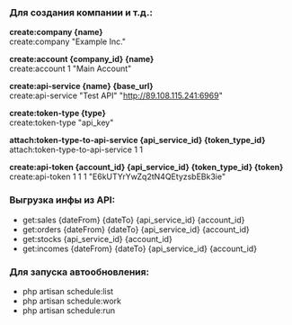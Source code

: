 ### Для создания компании и т.д.:

**create:company {name}** \
create:company "Example Inc."

**create:account {company_id} {name}** \
create:account 1 "Main Account"

**create:api-service {name} {base_url}** \
create:api-service "Test API" "http://89.108.115.241:6969"

**create:token-type {type}** \
create:token-type "api_key"

**attach:token-type-to-api-service {api_service_id} {token_type_id}** \
attach:token-type-to-api-service 1 1

**create:api-token {account_id} {api_service_id} {token_type_id} {token}** \
create:api-token 1 1 1 "E6kUTYrYwZq2tN4QEtyzsbEBk3ie"

### Выгрузка инфы из API:

- get:sales {dateFrom} {dateTo} {api_service_id} {account_id}
- get:orders {dateFrom} {dateTo} {api_service_id} {account_id}
- get:stocks {api_service_id} {account_id}
- get:incomes {dateFrom} {dateTo} {api_service_id} {account_id}

### Для запуска автообновления:

- php artisan schedule:list
- php artisan schedule:work
- php artisan schedule:run
